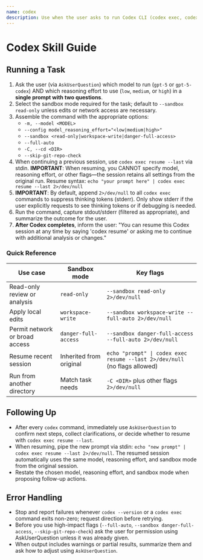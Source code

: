 ```yaml
---
name: codex
description: Use when the user asks to run Codex CLI (codex exec, codex resume) or references OpenAI Codex for code analysis, refactoring, or automated editing
---
```


# Codex Skill Guide

## Running a Task
1. Ask the user (via `AskUserQuestion`) which model to run (`gpt-5` or `gpt-5-codex`) AND which reasoning effort to use (`low`, `medium`, or `high`) in a **single prompt with two questions**.
2. Select the sandbox mode required for the task; default to `--sandbox read-only` unless edits or network access are necessary.
3. Assemble the command with the appropriate options:
   - `-m, --model <MODEL>`
   - `--config model_reasoning_effort="<low|medium|high>"`
   - `--sandbox <read-only|workspace-write|danger-full-access>`
   - `--full-auto`
   - `-C, --cd <DIR>`
   - `--skip-git-repo-check`
4. When continuing a previous session, use `codex exec resume --last` via stdin. **IMPORTANT**: When resuming, you CANNOT specify model, reasoning effort, or other flags—the session retains all settings from the original run. Resume syntax: `echo "your prompt here" | codex exec resume --last 2>/dev/null`
5. **IMPORTANT**: By default, append `2>/dev/null` to all `codex exec` commands to suppress thinking tokens (stderr). Only show stderr if the user explicitly requests to see thinking tokens or if debugging is needed.
6. Run the command, capture stdout/stderr (filtered as appropriate), and summarize the outcome for the user.
7. **After Codex completes**, inform the user: "You can resume this Codex session at any time by saying 'codex resume' or asking me to continue with additional analysis or changes."

### Quick Reference
| Use case | Sandbox mode | Key flags |
| --- | --- | --- |
| Read-only review or analysis | `read-only` | `--sandbox read-only 2>/dev/null` |
| Apply local edits | `workspace-write` | `--sandbox workspace-write --full-auto 2>/dev/null` |
| Permit network or broad access | `danger-full-access` | `--sandbox danger-full-access --full-auto 2>/dev/null` |
| Resume recent session | Inherited from original | `echo "prompt" \| codex exec resume --last 2>/dev/null` (no flags allowed) |
| Run from another directory | Match task needs | `-C <DIR>` plus other flags `2>/dev/null` |

## Following Up
- After every `codex` command, immediately use `AskUserQuestion` to confirm next steps, collect clarifications, or decide whether to resume with `codex exec resume --last`.
- When resuming, pipe the new prompt via stdin: `echo "new prompt" | codex exec resume --last 2>/dev/null`. The resumed session automatically uses the same model, reasoning effort, and sandbox mode from the original session.
- Restate the chosen model, reasoning effort, and sandbox mode when proposing follow-up actions.

## Error Handling
- Stop and report failures whenever `codex --version` or a `codex exec` command exits non-zero; request direction before retrying.
- Before you use high-impact flags (`--full-auto`, `--sandbox danger-full-access`, `--skip-git-repo-check`) ask the user for permission using AskUserQuestion unless it was already given.
- When output includes warnings or partial results, summarize them and ask how to adjust using `AskUserQuestion`.
